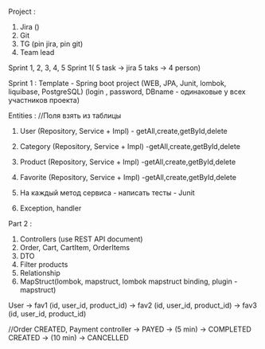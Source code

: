 Project :
1) Jira ()
2) Git
3) TG (pin jira, pin git)
4) Team lead

Sprint 1, 2, 3, 4, 5
Sprint 1( 5 task -> jira 5 taks -> 4 person)

Sprint 1 :
Template - Spring boot project (WEB, JPA, Junit, lombok, liquibase, PostgreSQL)
(login , password, DBname - одинаковые у всех участников проекта)

Entities :
//Поля взять из таблицы
1) User (Repository, Service + Impl) - getAll,create,getById,delete
2) Category (Repository, Service + Impl) -getAll,create,getById,delete
3) Product (Repository, Service + Impl) -getAll,create,getById,delete
4) Favorite (Repository, Service + Impl) -getAll,create,getById,delete

5) На каждый метод сервиса - написать тесты - Junit
6) Exception, handler


Part 2 :
1) Controllers (use REST API document)
2) Order, Cart, CartItem, OrderItems
5) DTO
3) Filter products
4) Relationship
6) MapStruct(lombok, mapstruct, lombok mapstruct binding, plugin - mapstruct)

User -> fav1 (id, user_id, product_id)
-> fav2 (id, user_id, product_id)
-> fav3 (id, user_id, product_id)




//Order
CREATED, Payment controller -> PAYED -> (5 min) -> COMPLETED
CREATED -> (10 min) -> CANCELLED


